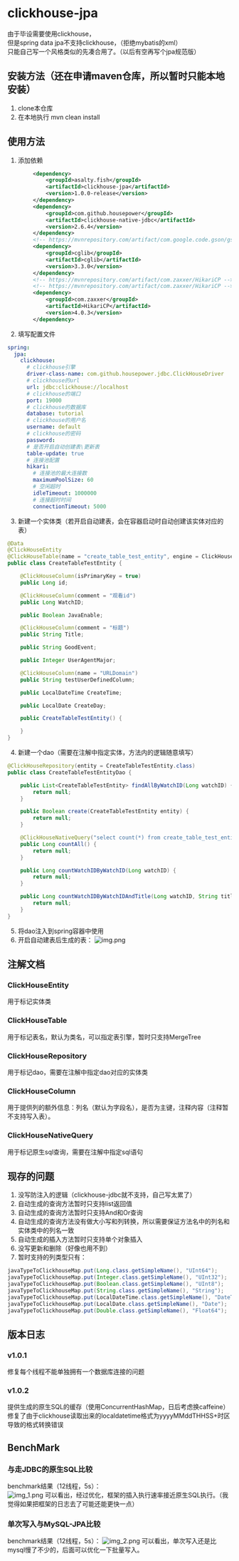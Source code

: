 # clickhouse-jpa

由于毕设需要使用clickhouse，  
但是spring data jpa不支持clickhouse，（拒绝mybatis的xml）  
只能自己写一个风格类似的先凑合用了。（以后有空再写个jpa规范版）

## 安装方法（还在申请maven仓库，所以暂时只能本地安装）
1. clone本仓库
2. 在本地执行 mvn clean install

## 使用方法

1. 添加依赖
```xml
        <dependency>
            <groupId>asalty.fish</groupId>
            <artifactId>clickhouse-jpa</artifactId>
            <version>1.0.0-release</version>
        </dependency>
        <dependency>
            <groupId>com.github.housepower</groupId>
            <artifactId>clickhouse-native-jdbc</artifactId>
            <version>2.6.4</version>
        </dependency>
        <!-- https://mvnrepository.com/artifact/com.google.code.gson/gson -->
        <dependency>
            <groupId>cglib</groupId>
            <artifactId>cglib</artifactId>
            <version>3.3.0</version>
        </dependency>
        <!-- https://mvnrepository.com/artifact/com.zaxxer/HikariCP -->
        <!-- https://mvnrepository.com/artifact/com.zaxxer/HikariCP -->
        <dependency>
            <groupId>com.zaxxer</groupId>
            <artifactId>HikariCP</artifactId>
            <version>4.0.3</version>
        </dependency>
 ```
2. 填写配置文件
```yaml
spring:
  jpa:
    clickhouse:
      # clickhouse引擎
      driver-class-name: com.github.housepower.jdbc.ClickHouseDriver
      # clickhouse的url
      url: jdbc:clickhouse://localhost
      # clickhouse的端口
      port: 19000
      # clickhouse的数据库
      database: tutorial
      # clickhouse的用户名
      username: default
      # clickhouse的密码
      password:
      # 是否开启自动创建表\更新表
      table-update: true
      # 连接池配置
      hikari:
        # 连接池的最大连接数
        maximumPoolSize: 60
        # 空闲超时
        idleTimeout: 1000000
        # 连接超时时间
        connectionTimeout: 5000
```
3. 新建一个实体类（若开启自动建表，会在容器启动时自动创建该实体对应的表）
```java
@Data
@ClickHouseEntity
@ClickHouseTable(name = "create_table_test_entity", engine = ClickHouseEngine.MergeTree)
public class CreateTableTestEntity {

    @ClickHouseColumn(isPrimaryKey = true)
    public Long id;

    @ClickHouseColumn(comment = "观看id")
    public Long WatchID;

    public Boolean JavaEnable;

    @ClickHouseColumn(comment = "标题")
    public String Title;

    public String GoodEvent;

    public Integer UserAgentMajor;

    @ClickHouseColumn(name = "URLDomain")
    public String testUserDefinedColumn;

    public LocalDateTime CreateTime;

    public LocalDate CreateDay;

    public CreateTableTestEntity() {

    }
}
```
4. 新建一个dao（需要在注解中指定实体，方法内的逻辑随意填写）
```java
@ClickHouseRepository(entity = CreateTableTestEntity.class)
public class CreateTableTestEntityDao {

    public List<CreateTableTestEntity> findAllByWatchID(Long watchID) {
        return null;
    }

    public Boolean create(CreateTableTestEntity entity) {
        return null;
    }

    @ClickHouseNativeQuery("select count(*) from create_table_test_entity")
    public Long countAll() {
        return null;
    }

    public Long countWatchIDByWatchID(Long watchID) {
        return null;
    }

    public Long countWatchIDByWatchIDAndTitle(Long watchID, String title) {
        return null;
    }
}
```
5. 将dao注入到spring容器中使用
6. 开启自动建表后生成的表：
![img.png](img.png)

## 注解文档
### ClickHouseEntity
用于标记实体类
### ClickHouseTable
用于标记表名，默认为类名，可以指定表引擎，暂时只支持MergeTree
### ClickHouseRepository
用于标记dao，需要在注解中指定dao对应的实体类
### ClickHouseColumn
用于提供列的额外信息：列名（默认为字段名），是否为主键，注释内容（注释暂不支持写入表）。
### ClickHouseNativeQuery
用于标记原生sql查询，需要在注解中指定sql语句

## 现存的问题
1. 没写防注入的逻辑（clickhouse-jdbc就不支持，自己写太累了）
2. 自动生成的查询方法暂时只支持list返回值
3. 自动生成的查询方法暂时只支持And和Or查询
4. 自动生成的查询方法没有做大小写和列转换，所以需要保证方法名中的列名和实体类中的列名一致
5. 自动生成的插入方法暂时只支持单个对象插入
6. 没写更新和删除（好像也用不到）
7. 暂时支持的列类型只有：
```java
javaTypeToClickhouseMap.put(Long.class.getSimpleName(), "UInt64");
javaTypeToClickhouseMap.put(Integer.class.getSimpleName(), "UInt32");
javaTypeToClickhouseMap.put(Boolean.class.getSimpleName(), "UInt8");
javaTypeToClickhouseMap.put(String.class.getSimpleName(), "String");
javaTypeToClickhouseMap.put(LocalDateTime.class.getSimpleName(), "DateTime");
javaTypeToClickhouseMap.put(LocalDate.class.getSimpleName(), "Date");
javaTypeToClickhouseMap.put(Double.class.getSimpleName(), "Float64");
```

## 版本日志
### v1.0.1
修复每个线程不能单独拥有一个数据库连接的问题

### v1.0.2
提供生成的原生SQL的缓存（使用ConcurrentHashMap，日后考虑换caffeine）  
修复了由于clickhouse读取出来的localdatetime格式为yyyyMMddTHHSS+时区导致的格式转换错误  

## BenchMark
### 与走JDBC的原生SQL比较
benchmark结果（12线程，5s）：  
![img_1.png](img_1.png)
可以看出，经过优化，框架的插入执行速率接近原生SQL执行。（我觉得如果把框架的日志去了可能还能更快一点）

### 单次写入与MySQL-JPA比较
benchmark结果（12线程，5s）：
![img_2.png](img_2.png)
可以看出，单次写入还是比mysql慢了不少的，后面可以优化一下批量写入。